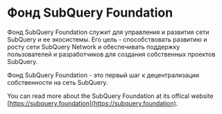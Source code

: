 # Фонд SubQuery Foundation

Фонд SubQuery Foundation служит для управления и развития сети SubQuery и ее экосистемы. Его цель - способствовать развитию и росту сети SubQuery Network и обеспечивать поддержку пользователей и разработчиков для создания собственных проектов SubQuery.

Фонд SubQuery Foundation - это первый шаг к децентрализации собственности на сеть SubQuery.

You can read more about the SubQuery Foundation at its offical website [https://subquery.foundation](https://subquery.foundation).
